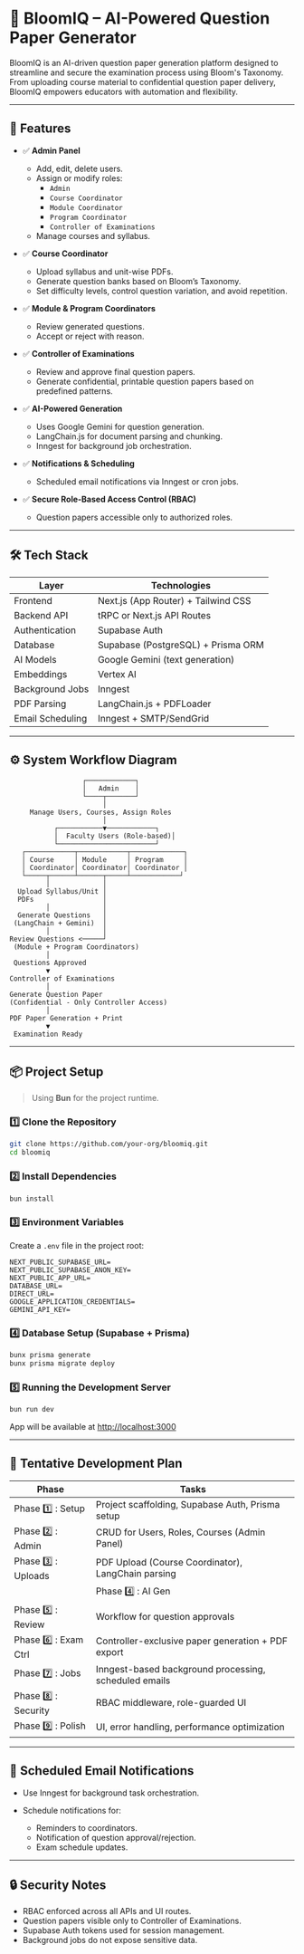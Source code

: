 # 📄 BloomIQ – AI-Powered Question Paper Generator

BloomIQ is an AI-driven question paper generation platform designed to streamline and secure the examination process using Bloom's Taxonomy. From uploading course material to confidential question paper delivery, BloomIQ empowers educators with automation and flexibility.

---

## 🚀 Features

- ✅ **Admin Panel**
  - Add, edit, delete users.
  - Assign or modify roles:
    - `Admin`
    - `Course Coordinator`
    - `Module Coordinator`
    - `Program Coordinator`
    - `Controller of Examinations`
  - Manage courses and syllabus.

- ✅ **Course Coordinator**
  - Upload syllabus and unit-wise PDFs.
  - Generate question banks based on Bloom’s Taxonomy.
  - Set difficulty levels, control question variation, and avoid repetition.

- ✅ **Module & Program Coordinators**
  - Review generated questions.
  - Accept or reject with reason.

- ✅ **Controller of Examinations**
  - Review and approve final question papers.
  - Generate confidential, printable question papers based on predefined patterns.

- ✅ **AI-Powered Generation**
  - Uses Google Gemini for question generation.
  - LangChain.js for document parsing and chunking.
  - Inngest for background job orchestration.

- ✅ **Notifications & Scheduling**
  - Scheduled email notifications via Inngest or cron jobs.

- ✅ **Secure Role-Based Access Control (RBAC)**
  - Question papers accessible only to authorized roles.

---

## 🛠️ Tech Stack

| Layer                | Technologies                        |
|----------------------|-------------------------------------|
| Frontend             | Next.js (App Router) + Tailwind CSS |
| Backend API          | tRPC or Next.js API Routes          |
| Authentication       | Supabase Auth                       |
| Database             | Supabase (PostgreSQL) + Prisma ORM  |
| AI Models            | Google Gemini (text generation)     |
| Embeddings           | Vertex AI                           |
| Background Jobs      | Inngest                              |
| PDF Parsing          | LangChain.js + PDFLoader            |
| Email Scheduling     | Inngest + SMTP/SendGrid             |

---

## ⚙️ System Workflow Diagram

```plaintext
                  ┌────────────┐
                  │   Admin    │
                  └────┬───────┘
                       │
     Manage Users, Courses, Assign Roles
                       │
           ┌───────────▼────────────┐
           │  Faculty Users (Role-based)│
           └────────────────────────┘
   ┌────────────┬────────────┬─────────────┐
   │ Course     │ Module     │ Program     │
   │ Coordinator│ Coordinator│ Coordinator │
   └─────┬──────┴──────┬─────┴────────────┘
         │             │
  Upload Syllabus/Unit │
  PDFs                 │
         │             │
  Generate Questions   │
 (LangChain + Gemini)  │
         │             │
Review Questions <─────┘
 (Module + Program Coordinators)
         │
 Questions Approved
         ▼
Controller of Examinations
         │
Generate Question Paper
(Confidential - Only Controller Access)
         │
PDF Paper Generation + Print
         ▼
 Examination Ready
````

---

## 📦 Project Setup

> Using **Bun** for the project runtime.

### 1️⃣ Clone the Repository

```bash
git clone https://github.com/your-org/bloomiq.git
cd bloomiq
```

### 2️⃣ Install Dependencies

```bash
bun install
```

### 3️⃣ Environment Variables

Create a `.env` file in the project root:

```dotenv
NEXT_PUBLIC_SUPABASE_URL=
NEXT_PUBLIC_SUPABASE_ANON_KEY=
NEXT_PUBLIC_APP_URL=
DATABASE_URL=
DIRECT_URL=
GOOGLE_APPLICATION_CREDENTIALS=
GEMINI_API_KEY=
```

### 4️⃣ Database Setup (Supabase + Prisma)

```bash
bunx prisma generate
bunx prisma migrate deploy
```


### 5️⃣ Running the Development Server

```bash
bun run dev
```

App will be available at [http://localhost:3000](http://localhost:3000)

---

## 📅 Tentative Development Plan

| Phase                 | Tasks                                                    |
| --------------------- | -------------------------------------------------------- |
| Phase 1️⃣ : Setup     | Project scaffolding, Supabase Auth, Prisma setup         |
| Phase 2️⃣ : Admin     | CRUD for Users, Roles, Courses (Admin Panel)             |
| Phase 3️⃣ : Uploads   | PDF Upload (Course Coordinator), LangChain parsing       |
|| Phase 4️⃣ : AI Gen    | Question generation via Gemini                            |
| Phase 5️⃣ : Review    | Workflow for question approvals                          |
| Phase 6️⃣ : Exam Ctrl | Controller-exclusive paper generation + PDF export       |
| Phase 7️⃣ : Jobs      | Inngest-based background processing, scheduled emails    |
| Phase 8️⃣ : Security  | RBAC middleware, role-guarded UI                         |
| Phase 9️⃣ : Polish    | UI, error handling, performance optimization             |

---

## 📧 Scheduled Email Notifications

* Use Inngest for background task orchestration.
* Schedule notifications for:

  * Reminders to coordinators.
  * Notification of question approval/rejection.
  * Exam schedule updates.

---

## 🔒 Security Notes

* RBAC enforced across all APIs and UI routes.
* Question papers visible only to Controller of Examinations.
* Supabase Auth tokens used for session management.
* Background jobs do not expose sensitive data.


